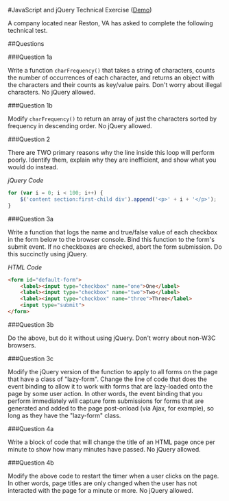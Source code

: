 #JavaScript and jQuery Technical Exercise (<a href = "https://boiling-oasis-9746.herokuapp.com" target = "_blank">Demo</a>)

A company located near Reston, VA has asked to complete the following technical 
test.

##Questions

###Question 1a

Write a function `charFrequency()` that takes a string of characters, counts 
the number of occurrences of each character, and returns an object with the 
characters and their counts as key/value pairs. Don't worry about illegal 
characters. No jQuery allowed.

###Question 1b

Modify `charFrequency()` to return an array of just the characters sorted by 
frequency in descending order. No jQuery allowed.

###Question 2

There are TWO primary reasons why the line inside this loop will perform poorly. 
Identify them, explain why they are inefficient, and show what you would do instead.

*jQuery Code*

```javascript
for (var i = 0; i < 100; i++) {
	$('content section:first-child div').append('<p>' + i + '</p>');
}
```

###Question 3a

Write a function that logs the name and true/false value of each checkbox in the form 
below to the browser console. Bind this function to the form's submit event. If no 
checkboxes are checked, abort the form submission. Do this succinctly using jQuery.

*HTML Code*

```html
<form id="default-form">
	<label><input type="checkbox" name="one">One</label>
	<label><input type="checkbox" name="two">Two</label>
	<label><input type="checkbox" name="three">Three</label>
	<input type="submit">
</form>
```

###Question 3b

Do the above, but do it without using jQuery. Don't worry about non-W3C browsers.

###Question 3c

Modify the jQuery version of the function to apply to all forms on the page that 
have a class of "lazy-form". Change the line of code that does the event binding to 
allow it to work with forms that are lazy-loaded onto the page by some user action. 
In other words, the event binding that you perform immediately will capture form 
submissions for forms that are generated and added to the page post-onload (via 
Ajax, for example), so long as they have the "lazy-form" class.

###Question 4a

Write a block of code that will change the title of an HTML page once per minute to 
show how many minutes have passed. No jQuery allowed.

###Question 4b

Modify the above code to restart the timer when a user clicks on the page. In other 
words, page titles are only changed when the user has not interacted with the page 
for a minute or more. No jQuery allowed.